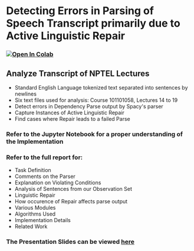 # Detecting Errors in Parsing of Speech Transcript primarily due to Active Linguistic Repair

### [![Open In Colab](https://colab.research.google.com/assets/colab-badge.svg)](https://colab.research.google.com/github/sayarghoshroy/Detect_Parse_Errors_due_to_Linguistic_Repair/blob/master/Detect_Parse_Errors_due_to_Repair.ipynb)

## Analyze Transcript of NPTEL Lectures

- Standard English Language tokenized text separated into sentences by newlines
- Six text files used for analysis: Course 101101058, Lectures 14 to 19
- Detect errors in Dependency Parse output by Spacy's parser
- Capture Instances of Active Linguistic Repair
- Find cases where Repair leads to a failed Parse

### Refer to the Jupyter Notebook for a proper understanding of the Implementation

### Refer to the full report for:
- Task Definition
- Comments on the Parser
- Explanation on Violating Conditions
- Analysis of Sentences from our Observation Set
- Linguistic Repair
- How occurence of Repair affects parse output
- Various Modules
- Algorithms Used
- Implementation Details
- Related Work

### The Presentation Slides can be viewed [here](https://docs.google.com/presentation/d/1nVzeUDpgNfcRemDy-5CIe_G_RK00matgfdwnMiOqjDU/edit?usp=sharing)